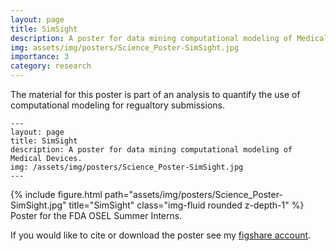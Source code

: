 ```yaml
---
layout: page
title: SimSight
description: A poster for data mining computational modeling of Medical Devices. 
img: assets/img/posters/Science_Poster-SimSight.jpg
importance: 3
category: research
---
```


The material for this poster is part of an analysis to quantify the use of computational modeling for regualtory submissions. 

    ---
    layout: page
    title: SimSight
    description: A poster for data mining computational modeling of Medical Devices.
    img: /assets/img/posters/Science_Poster-SimSight.jpg
    ---

<div class="row">
    <div class="col-sm mt-3 mt-md-0">
        {% include figure.html path="assets/img/posters/Science_Poster-SimSight.jpg" title="SimSight" class="img-fluid rounded z-depth-1" %}
    </div>
</div>
<div class="caption">
    Poster for the FDA OSEL Summer Interns. 
</div>

If you would like to cite or download the poster see my <a href="https://figshare.com/articles/poster/SimSight_Data_Mining_to_Determine_the_Role_of_Computational_Modeling_and_Simulation_in_Regulatory_Decisions_for_Marketed_Medical_Devices/9741413">figshare account</a>. 


